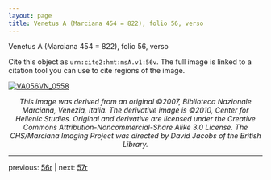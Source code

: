 ```yaml
---
layout: page
title: Venetus A (Marciana 454 = 822), folio 56, verso
---
```


Venetus A (Marciana 454 = 822), folio 56, verso

Cite this object as `urn:cite2:hmt:msA.v1:56v`.  The full image is linked to a citation tool you can use to cite regions of the image.

[![VA056VN_0558](http://www.homermultitext.org/iipsrv?IIIF=/project/homer/pyramidal/deepzoom/hmt/vaimg/2017a/VA056VN_0558.tif/full/800,/0/default.jpg)](http://www.homermultitext.org/ict2/?urn=urn:cite2:hmt:vaimg.2017a:VA056VN_0558) 

<p style="text-align: center; font-style: italic;">This image was derived from an original ©2007, Biblioteca Nazionale Marciana, Venezia, Italia. The derivative image is ©2010, Center for Hellenic Studies. Original and derivative are licensed under the Creative Commons Attribution-Noncommercial-Share Alike 3.0 License. The CHS/Marciana Imaging Project was directed by David Jacobs of the British Library.</p>

---

previous: [56r](../56r/) | next: [57r](../57r/)
